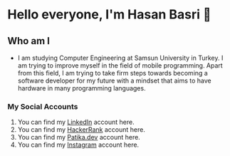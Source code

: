 # Hello everyone, I'm Hasan Basri 👋
## Who am I
- I am studying Computer Engineering at Samsun University in Turkey. I am trying to improve myself in the field of mobile programming. Apart from this field, I am trying to take firm steps towards becoming a software developer for my future with a mindset that aims to have hardware in many programming languages.
### My Social Accounts
1. You can find my [LinkedIn](https://www.linkedin.com/in/hasan-basri-darga-5240651b4/) account here.
2. You can find my [HackerRank](https://www.hackerrank.com/dargahasanbasri) account here.
3. You can find my [Patika.dev](https://app.patika.dev/DargaHasanBasri) account here.
4. You can find my [Instagram](https://instagram.com/hasann.drg?igshid=YzdkMWQ2MWU= ) account here.